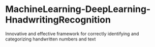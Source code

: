 # MachineLearning-DeepLearning-HnadwritingRecognition
Innovative and effective framework for correctly identifying and categorizing handwritten numbers and text
